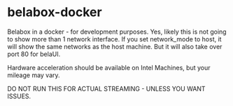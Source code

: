 # belabox-docker

Belabox in a docker - for development purposes.
Yes, likely this is not going to show more than 1 network interface.
If you set network_mode to host, it will show the same networks as the host machine. But it will also take over port 80 for belaUI.

Hardware acceleration should be available on Intel Machines, but your mileage may vary.

DO NOT RUN THIS FOR ACTUAL STREAMING - UNLESS YOU WANT ISSUES.
